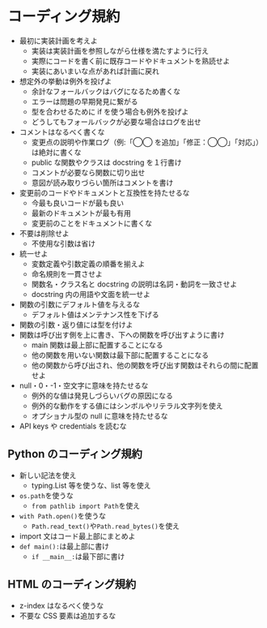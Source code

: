 # コーディング規約

- 最初に実装計画を考えよ
  - 実装は実装計画を参照しながら仕様を満たすように行え
  - 実際にコードを書く前に既存コードやドキュメントを熟読せよ
  - 実装にあいまいな点があれば計画に戻れ
- 想定外の挙動は例外を投げよ
  - 余計なフォールバックはバグになるため書くな
  - エラーは問題の早期発見に繋がる
  - 型を合わせるために if を使う場合も例外を投げよ
  - どうしてもフォールバックが必要な場合はログを出せ
- コメントはなるべく書くな
  - 変更点の説明や作業ログ（例:「◯◯ を追加」「修正：◯◯」「対応」）は絶対に書くな
  - public な関数やクラスは docstring を１行書け
  - コメントが必要なら関数に切り出せ
  - 意図が読み取りづらい箇所はコメントを書け
- 変更前のコードやドキュメントと互換性を持たせるな
  - 今最も良いコードが最も良い
  - 最新のドキュメントが最も有用
  - 変更前のことをドキュメントに書くな
- 不要は削除せよ
  - 不使用な引数は省け
- 統一せよ
  - 変数定義や引数定義の順番を揃えよ
  - 命名規則を一貫させよ
  - 関数名・クラス名と docstring の説明は名詞・動詞を一致させよ
  - docstring 内の用語や文面を統一せよ
- 関数の引数にデフォルト値を与えるな
  - デフォルト値はメンテナンス性を下げる
- 関数の引数・返り値には型を付けよ
- 関数は呼び出す側を上に書き、下への関数を呼び出すように書け
  - main 関数は最上部に配置することになる
  - 他の関数を用いない関数は最下部に配置することになる
  - 他の関数から呼び出され、他の関数を呼び出す関数はそれらの間に配置せよ
- null・0・-1・空文字に意味を持たせるな
  - 例外的な値は発見しづらいバグの原因になる
  - 例外的な動作をする値にはシンボルやリテラル文字列を使え
  - オプショナル型の null に意味を持たせるな
- API keys や credentials を読むな

## Python のコーディング規約

- 新しい記法を使え
  - typing.List 等を使うな、list 等を使え
- `os.path`を使うな
  - `from pathlib import Path`を使え
- `with Path.open()`を使うな
  - `Path.read_text()`や`Path.read_bytes()`を使え
- import 文はコード最上部にまとめよ
- `def main():`は最上部に書け
  - `if __main__:`は最下部に書け

## HTML のコーディング規約

- z-index はなるべく使うな
- 不要な CSS 要素は追加するな
